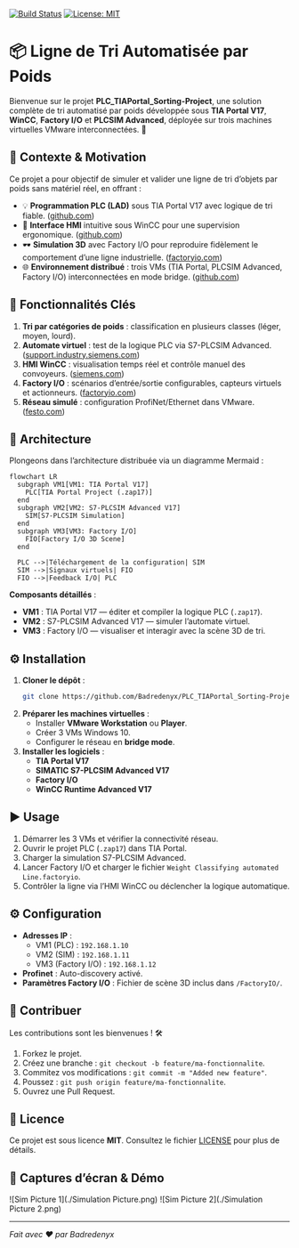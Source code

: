 <!-- README.md generated by ChatGPT 🤖 -->

[![Build Status](https://img.shields.io/badge/build-passing-brightgreen.svg)](https://github.com/Badredenyx/PLC_TIAPortal_Sorting-Project/actions)
[![License: MIT](https://img.shields.io/badge/License-MIT-blue.svg)](LICENSE)

# 📦 Ligne de Tri Automatisée par Poids

Bienvenue sur le projet **PLC_TIAPortal_Sorting-Project**, une solution complète de tri automatisé par poids développée sous **TIA Portal V17**, **WinCC**, **Factory I/O** et **PLCSIM Advanced**, déployée sur trois machines virtuelles VMware interconnectées. 🚀

## 📝 Contexte & Motivation

Ce projet a pour objectif de simuler et valider une ligne de tri d’objets par poids sans matériel réel, en offrant :

- 💡 **Programmation PLC (LAD)** sous TIA Portal V17 avec logique de tri fiable. ([github.com](https://github.com/Badredenyx/PLC_TIAPortal_Sorting-Project))
- 🎨 **Interface HMI** intuitive sous WinCC pour une supervision ergonomique. ([github.com](https://github.com/Badredenyx/PLC_TIAPortal_Sorting-Project))
- 🕶️ **Simulation 3D** avec Factory I/O pour reproduire fidèlement le comportement d’une ligne industrielle. ([factoryio.com](https://factoryio.com/?utm_source=chatgpt.com))
- 🌐 **Environnement distribué** : trois VMs (TIA Portal, PLCSIM Advanced, Factory I/O) interconnectées en mode bridge. ([github.com](https://github.com/Badredenyx/PLC_TIAPortal_Sorting-Project))

## 🚀 Fonctionnalités Clés

1. **Tri par catégories de poids** : classification en plusieurs classes (léger, moyen, lourd).
2. **Automate virtuel** : test de la logique PLC via S7-PLCSIM Advanced. ([support.industry.siemens.com](https://support.industry.siemens.com/cs/document/109784440/simatic-step-7-incl.-safety-s7-plcsim-and-wincc-v17-trial-download?dti=0&lc=en-ww&utm_source=chatgpt.com))
3. **HMI WinCC** : visualisation temps réel et contrôle manuel des convoyeurs. ([siemens.com](https://www.siemens.com/us/en/products/automation/industry-software/automation-software/tia-portal.html?utm_source=chatgpt.com))
4. **Factory I/O** : scénarios d’entrée/sortie configurables, capteurs virtuels et actionneurs. ([factoryio.com](https://factoryio.com/?utm_source=chatgpt.com))
5. **Réseau simulé** : configuration ProfiNet/Ethernet dans VMware. ([festo.com](https://www.festo.com/us/en/e/iot-technologies-id_14811/?utm_source=chatgpt.com))

## 📐 Architecture

Plongeons dans l’architecture distribuée via un diagramme Mermaid :

```mermaid
flowchart LR
  subgraph VM1[VM1: TIA Portal V17]
    PLC[TIA Portal Project (.zap17)]
  end
  subgraph VM2[VM2: S7-PLCSIM Advanced V17]
    SIM[S7-PLCSIM Simulation]
  end
  subgraph VM3[VM3: Factory I/O]
    FIO[Factory I/O 3D Scene]
  end

  PLC -->|Téléchargement de la configuration| SIM
  SIM -->|Signaux virtuels| FIO
  FIO -->|Feedback I/O| PLC
```

**Composants détaillés** :
- **VM1** : TIA Portal V17 — éditer et compiler la logique PLC (`.zap17`).
- **VM2** : S7-PLCSIM Advanced V17 — simuler l’automate virtuel.
- **VM3** : Factory I/O — visualiser et interagir avec la scène 3D de tri.

## ⚙️ Installation

1. **Cloner le dépôt** :
   ```bash
   git clone https://github.com/Badredenyx/PLC_TIAPortal_Sorting-Project.git
   ```
2. **Préparer les machines virtuelles** :
   - Installer **VMware Workstation** ou **Player**.
   - Créer 3 VMs Windows 10.
   - Configurer le réseau en **bridge mode**.
3. **Installer les logiciels** :
   - **TIA Portal V17**
   - **SIMATIC S7-PLCSIM Advanced V17**
   - **Factory I/O**
   - **WinCC Runtime Advanced V17**

## ▶️ Usage

1. Démarrer les 3 VMs et vérifier la connectivité réseau.
2. Ouvrir le projet PLC (`.zap17`) dans TIA Portal.
3. Charger la simulation S7-PLCSIM Advanced.
4. Lancer Factory I/O et charger le fichier `Weight Classifying automated Line.factoryio`.
5. Contrôler la ligne via l’HMI WinCC ou déclencher la logique automatique.

## ⚙️ Configuration

- **Adresses IP** :
  - VM1 (PLC) : `192.168.1.10`
  - VM2 (SIM) : `192.168.1.11`
  - VM3 (Factory I/O) : `192.168.1.12`
- **Profinet** : Auto-discovery activé.
- **Paramètres Factory I/O** : Fichier de scène 3D inclus dans `/FactoryIO/`.

## 🤝 Contribuer

Les contributions sont les bienvenues ! 🛠️

1. Forkez le projet.
2. Créez une branche : `git checkout -b feature/ma-fonctionnalite`.
3. Commitez vos modifications : `git commit -m "Added new feature"`.
4. Poussez : `git push origin feature/ma-fonctionnalite`.
5. Ouvrez une Pull Request.

## 📄 Licence

Ce projet est sous licence **MIT**. Consultez le fichier [LICENSE](./LICENSE) pour plus de détails.

## 📸 Captures d’écran & Démo

![Sim Picture 1](./Simulation Picture.png)
![Sim Picture 2](./Simulation Picture 2.png)


---
*Fait avec ❤️ par Badredenyx*
